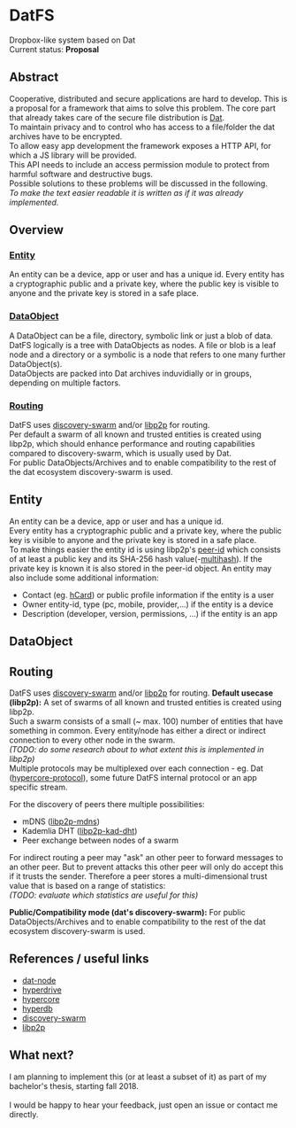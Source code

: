 # DatFS

Dropbox-like system based on Dat<br>
Current status: **Proposal**

## Abstract

Cooperative, distributed and secure applications are hard to develop.
This is a proposal for a framework that aims to solve this problem.
The core part that already takes care of the secure file distribution is [Dat](https://datproject.org).<br>
To maintain privacy and to control who has access to a file/folder the dat archives have to be encrypted.<br>
To allow easy app development the framework exposes a HTTP API, for which a JS library will be provided.<br>
This API needs to include an access permission module to protect from harmful software and destructive bugs.<br>
Possible solutions to these problems will be discussed in the following.<br>
*To make the text easier readable it is written as if it was already implemented.*

## Overview

### [Entity](#entity)

An entity can be a device, app or user and has a unique id.
Every entity has a cryptographic public and a private key, where the public key is visible to anyone and the private key is stored in a safe place.

### [DataObject](#dataobject)

A DataObject can be a file, directory, symbolic link or just a blob of data.
DatFS logically is a tree with DataObjects as nodes. A file or blob is a leaf node and a directory or a symbolic is a node that refers to one many further DataObject(s).<br>
DataObjects are packed into Dat archives induvidially or in groups, depending on multiple factors.

### [Routing](#routing)

DatFS uses [discovery-swarm](https://github.com/mafintosh/discovery-swarm) and/or [libp2p](https://libp2p.io/) for routing.<br>
Per default a swarm of all known and trusted entities is created using libp2p, which should enhance performance and routing capabilities compared to discovery-swarm, which is usually used by Dat.<br>
For public DataObjects/Archives and to enable compatibility to the rest of the dat ecosystem discovery-swarm is used.

## Entity

An entity can be a device, app or user and has a unique id.<br>
Every entity has a cryptographic public and a private key, where the public key is visible to anyone and the private key is stored in a safe place.<br>
To make things easier the entity id is using libp2p's [peer-id](https://github.com/libp2p/js-peer-id) which consists of at least a public key and its SHA-256 hash value(-[multihash](https://github.com/multiformats/multihash)).
If the private key is known it is also stored in the peer-id object.
An entity may also include some additional information:
* Contact (eg. [hCard](https://en.wikipedia.org/wiki/HCard)) or public profile information if the entity is a user
* Owner entity-id, type (pc, mobile, provider,...) if the entity is a device
* Description (developer, version, permissions, ...) if the entity is an app

## DataObject

## Routing

DatFS uses [discovery-swarm](https://github.com/mafintosh/discovery-swarm) and/or [libp2p](https://libp2p.io/) for routing.
**Default usecase (libp2p):**
A set of swarms of all known and trusted entities is created using libp2p.<br>
Such a swarm consists of a small (~ max. 100) number of entities that have something in common. Every entity/node has either a direct or indirect connection to every other node in the swarm.<br>
*(TODO: do some research about to what extent this is implemented in libp2p)*<br>
Multiple protocols may be multiplexed over each connection - eg. Dat ([hypercore-protocol](https://github.com/mafintosh/hypercore-protocol)), some future DatFS internal protocol or an app specific stream.

For the discovery of peers there multiple possibilities:
* mDNS ([libp2p-mdns](https://github.com/libp2p/js-libp2p-mdns))
* Kademlia DHT ([libp2p-kad-dht](https://github.com/libp2p/js-libp2p-kad-dht))
* Peer exchange between nodes of a swarm

For indirect routing a peer may "ask" an other peer to forward messages to an other peer. But to prevent attacks this other peer will only do accept this if it trusts the sender.
Therefore a peer stores a multi-dimensional trust value that is based on a range of statistics:<br>
*(TODO: evaluate which statistics are useful for this)*

**Public/Compatibility mode (dat's discovery-swarm):**
For public DataObjects/Archives and to enable compatibility to the rest of the dat ecosystem discovery-swarm is used.

## References / useful links

* [dat-node](https://github.com/datproject/dat-node)
* [hyperdrive](https://github.com/mafintosh/hyperdrive)
* [hypercore](https://github.com/mafintosh/hypercore)
* [hyperdb](https://github.com/mafintosh/hyperdb)
* [discovery-swarm](https://github.com/mafintosh/discovery-swarm)
* [libp2p](https://libp2p.io/)

## What next?

I am planning to implement this (or at least a subset of it) as part of my bachelor's thesis, starting fall 2018.<br><br>
I would be happy to hear your feedback, just open an issue or contact me directly.